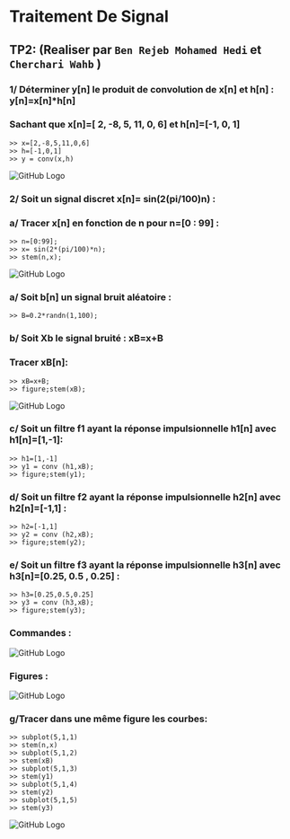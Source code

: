 # Traitement De Signal
## TP2: (Realiser par `Ben Rejeb Mohamed Hedi` et `Cherchari Wahb` )
### 1/ Déterminer y[n] le produit de convolution de  x[n] et h[n] : y[n]=x[n]*h[n]   
### Sachant que x[n]=[ 2, -8, 5, 11, 0, 6] et h[n]=[-1, 0, 1] 
```console
>> x=[2,-8,5,11,0,6]
>> h=[-1,0,1]
>> y = conv(x,h) 
```
![GitHub Logo](3.PNG)
### 2/ Soit un signal discret x[n]= sin(2(pi/100)n) :   
###   a/ Tracer x[n] en fonction de n pour n=[0 : 99]  :
```console
>> n=[0:99];
>> x= sin(2*(pi/100)*n);
>> stem(n,x); 
```
![GitHub Logo](tp2-2.PNG)
###   a/ Soit b[n] un signal bruit aléatoire :   
```console
>> B=0.2*randn(1,100);
```
###   b/ Soit Xb le signal bruité : xB=x+B
###   Tracer xB[n]:
```console
>> xB=x+B;
>> figure;stem(xB);
```
![GitHub Logo](tp2-3.PNG)
###   c/ Soit un filtre f1 ayant la réponse impulsionnelle h1[n] avec  h1[n]=[1,-1]:   
```console
>> h1=[1,-1]
>> y1 = conv (h1,xB);
>> figure;stem(y1);
```
###   d/ Soit un filtre f2 ayant la réponse impulsionnelle h2[n] avec h2[n]=[-1,1] :
```console
>> h2=[-1,1]
>> y2 = conv (h2,xB);
>> figure;stem(y2);
```
###   e/ Soit un filtre f3 ayant la réponse impulsionnelle h3[n] avec h3[n]=[0.25,   0.5 , 0.25]  :
```console
>> h3=[0.25,0.5,0.25]
>> y3 = conv (h3,xB);
>> figure;stem(y3);
```
### Commandes : 

![GitHub Logo](tp2-4.2.PNG)
### Figures :

![GitHub Logo](tp2-4.1.PNG)
###   g/Tracer dans une même figure  les courbes: 
```console
>> subplot(5,1,1)
>> stem(n,x)
>> subplot(5,1,2)
>> stem(xB)
>> subplot(5,1,3)
>> stem(y1)
>> subplot(5,1,4)
>> stem(y2)
>> subplot(5,1,5)
>> stem(y3)
```
![GitHub Logo](tp2-4.PNG)
